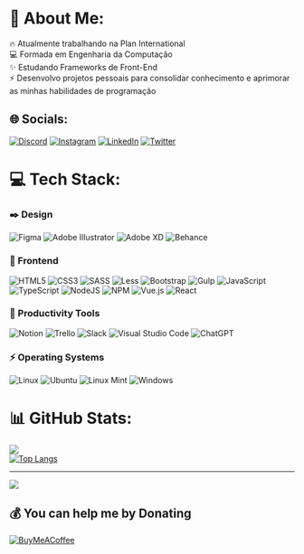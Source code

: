# 💫 About Me:
🔥 Atualmente trabalhando na Plan International<br>💻 Formada em Engenharia da Computação<br>✨ Estudando Frameworks de Front-End<br>⚡ Desenvolvo projetos pessoais para consolidar conhecimento e aprimorar as minhas habilidades de programação


## 🌐 Socials:
[![Discord](https://img.shields.io/badge/Discord-%237289DA.svg?logo=discord&logoColor=white)](https://discord.gg/jul1anaportela#2533) [![Instagram](https://img.shields.io/badge/Instagram-%23E4405F.svg?logo=Instagram&logoColor=white)](https://instagram.com/jul1anaportela) [![LinkedIn](https://img.shields.io/badge/LinkedIn-%230077B5.svg?logo=linkedin&logoColor=white)](https://linkedin.com/in/https://www.linkedin.com/in/jul1anaportela/) [![Twitter](https://img.shields.io/badge/Twitter-%231DA1F2.svg?logo=Twitter&logoColor=white)](https://twitter.com/jul1anaportela) 

# 💻 Tech Stack:

### ✒️ Design
![Figma](https://img.shields.io/badge/Figma-808080?style=for-the-badge&logo=figma&logoColor=white) ![Adobe Illustrator](https://img.shields.io/badge/Adobe%20Illustrator-808080?style=for-the-badge&logo=adobeillustrator&logoColor=white) ![Adobe XD](https://img.shields.io/badge/Adobe%20XD-808080?style=for-the-badge&logo=Adobe%20XD&logoColor=white) ![Behance](https://img.shields.io/badge/Behance-808080?style=for-the-badge&logo=behance&logoColor=white)

### 🚀 Frontend
![HTML5](https://img.shields.io/badge/HTML5-34495E?style=for-the-badge&logo=html5&logoColor=white) ![CSS3](https://img.shields.io/badge/CSS3-34495E?style=for-the-badge&logo=css3&logoColor=white) ![SASS](https://img.shields.io/badge/SASS-34495E?style=for-the-badge&logo=SASS&logoColor=white) ![Less](https://img.shields.io/badge/Less-34495E?style=for-the-badge&logo=less&logoColor=white) ![Bootstrap](https://img.shields.io/badge/Bootstrap-34495E?style=for-the-badge&logo=bootstrap&logoColor=white) ![Gulp](https://img.shields.io/badge/GULP-34495E?style=for-the-badge&logo=gulp&logoColor=white) ![JavaScript](https://img.shields.io/badge/JavaScript-34495E?style=for-the-badge&logo=javascript&logoColor=%23F7DF1E) ![TypeScript](https://img.shields.io/badge/TypeScript-34495E?style=for-the-badge&logo=typescript&logoColor=white) ![NodeJS](https://img.shields.io/badge/NodeJS-34495E?style=for-the-badge&logo=node.js&logoColor=white) ![NPM](https://img.shields.io/badge/NPM-34495E?style=for-the-badge&logo=npm&logoColor=white) ![Vue.js](https://img.shields.io/badge/Vue.js-34495E?style=for-the-badge&logo=vuedotjs&logoColor=%234FC08D) ![React](https://img.shields.io/badge/React-34495E?style=for-the-badge&logo=react&logoColor=%2361DAFB)

### 🔖 Productivity Tools
![Notion](https://img.shields.io/badge/Notion-4A154B?style=for-the-badge&logo=notion&logoColor=white) ![Trello](https://img.shields.io/badge/Trello-4A154B?style=for-the-badge&logo=Trello&logoColor=white) ![Slack](https://img.shields.io/badge/Slack-4A154B?style=for-the-badge&logo=slack&logoColor=white) ![Visual Studio Code](https://img.shields.io/badge/Visual%20Studio%20Code-4A154B?style=for-the-badge&logo=visual-studio-code&logoColor=white) ![ChatGPT](https://img.shields.io/badge/ChatGPT-4A154B?style=for-the-badge&logo=openai&logoColor=white)

### ⚡ Operating Systems
![Linux](https://img.shields.io/badge/Linux-2C3E50?style=for-the-badge&logo=linux&logoColor=white) ![Ubuntu](https://img.shields.io/badge/Ubuntu-2C3E50?style=for-the-badge&logo=ubuntu&logoColor=white) ![Linux Mint](https://img.shields.io/badge/Linux%20Mint-2C3E50?style=for-the-badge&logo=Linux%20Mint&logoColor=white) ![Windows](https://img.shields.io/badge/Windows-2C3E50?style=for-the-badge&logo=windows&logoColor=white)

# 📊 GitHub Stats:

![](https://github-readme-streak-stats.herokuapp.com/?user=jul1anaportela&theme=dark&hide_border=false)<br/>
[![Top Langs](https://github-readme-stats.vercel.app/api/top-langs/?username=jul1anaportela&theme=dark&hide_border=false)](https://github.com/anuraghazra/github-readme-stats)<br/>


---
[![](https://visitcount.itsvg.in/api?id=jul1anaportela&icon=0&color=0)](https://visitcount.itsvg.in)

  ## 💰 You can help me by Donating
  [![BuyMeACoffee](https://img.shields.io/badge/Buy%20Me%20a%20Coffee-ffdd00?style=for-the-badge&logo=buy-me-a-coffee&logoColor=black)](https://buymeacoffee.com/https://www.buymeacoffee.com/jul1anaportela) 

  
<!-- Proudly created with GPRM ( https://gprm.itsvg.in ) -->
